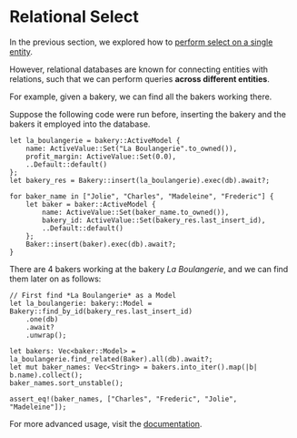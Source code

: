 # Relational Select

In the previous section, we explored how to [perform select on a single entity](ch01-05-basic-crud-operations.md#find-single-entity).

However, relational databases are known for connecting entities with relations, such that we can perform queries **across different entities**.

For example, given a bakery, we can find all the bakers working there.

Suppose the following code were run before, inserting the bakery and the bakers it employed into the database.

```rust, no_run
let la_boulangerie = bakery::ActiveModel {
    name: ActiveValue::Set("La Boulangerie".to_owned()),
    profit_margin: ActiveValue::Set(0.0),
    ..Default::default()
};
let bakery_res = Bakery::insert(la_boulangerie).exec(db).await?;

for baker_name in ["Jolie", "Charles", "Madeleine", "Frederic"] {
    let baker = baker::ActiveModel {
        name: ActiveValue::Set(baker_name.to_owned()),
        bakery_id: ActiveValue::Set(bakery_res.last_insert_id),
        ..Default::default()
    };
    Baker::insert(baker).exec(db).await?;
}
```

There are 4 bakers working at the bakery *La Boulangerie*, and we can find them later on as follows:

```rust, no_run
// First find *La Boulangerie* as a Model
let la_boulangerie: bakery::Model = Bakery::find_by_id(bakery_res.last_insert_id)
    .one(db)
    .await?
    .unwrap();

let bakers: Vec<baker::Model> = la_boulangerie.find_related(Baker).all(db).await?;
let mut baker_names: Vec<String> = bakers.into_iter().map(|b| b.name).collect();
baker_names.sort_unstable();

assert_eq!(baker_names, ["Charles", "Frederic", "Jolie", "Madeleine"]);
```

For more advanced usage, visit the [documentation](https://www.sea-ql.org/SeaORM/docs/basic-crud/select/#find-related-models).
